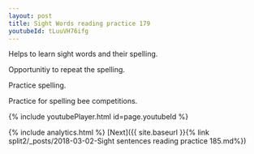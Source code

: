 ```yaml
---
layout: post
title: Sight Words reading practice 179
youtubeId: tLuuVH76ifg
---
```

 
 
Helps to learn sight words and their spelling.

Opportunitiy to repeat the spelling. 

Practice spelling. 
 
Practice for spelling bee competitions. 
 
{% include youtubePlayer.html id=page.youtubeId %}
 
 
{% include analytics.html %} 
[Next]({{ site.baseurl }}{% link  split2/_posts/2018-03-02-Sight sentences reading practice 185.md%})
 
